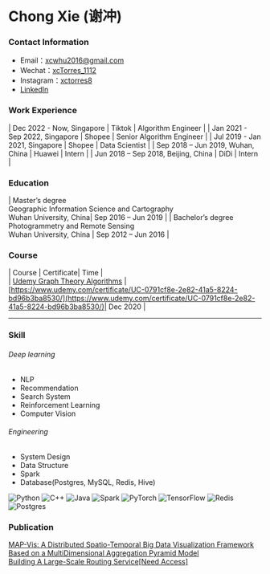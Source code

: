 # Chong Xie (谢冲)


### Contact Information

- Email：[xcwhu2016@gmail.com](mailto:xcwhu2016@gmail.com)
- Wechat：[xcTorres_1112](/img/my-wechat.JPG)
- Instagram：[xctorres8](https://www.instagram.com/xctorres8/)
- [LinkedIn](https://www.linkedin.com/in/chong-xie-545830157/)

### Work Experience  

| Dec 2022 - Now, Singapore | Tiktok | Algorithm Engineer |
| Jan 2021 - Sep 2022, Singapore | Shopee | Senior Algorithm Engineer |
| Jul 2019 - Jan 2021, Singapore | Shopee | Data Scientist |
| Sep 2018 – Jun 2019, Wuhan, China | Huawei | Intern |
| Jun 2018 – Sep 2018, Beijing, China | DiDi | Intern |

### Education

| Master’s degree<br>Geographic Information Science and Cartography<br>Wuhan University, China| Sep 2016 – Jun 2019 |
| Bachelor’s degree<br>Photogrammetry and Remote Sensing <br>Wuhan University, China | Sep 2012 – Jun 2016 |


### Course  

| Course | Certificate| Time |  
| [Udemy  Graph Theory Algorithms](https://www.udemy.com/course/graph-theory-algorithms/) |[https://www.udemy.com/certificate/UC-0791cf8e-2e82-41a5-8224-bd96b3ba8530/](https://www.udemy.com/certificate/UC-0791cf8e-2e82-41a5-8224-bd96b3ba8530/)| Dec 2020 |

---

### Skill  
###### Deep learning 
- NLP
- Recommendation  
- Search System 
- Reinforcement Learning  
- Computer Vision  

###### Engineering
- System Design  
- Data Structure
- Spark  
- Database(Postgres, MySQL, Redis, Hive)

![Python](https://img.shields.io/badge/-Python-%231572B6?style=flat-square&logo=python&logoColor=white)
![C++](https://img.shields.io/badge/-C++-%23E44D27?style=flat-square&logo=c++)
![Java](https://img.shields.io/badge/-Java-007ACC?style=flat-square&logo=java)
![Spark](https://img.shields.io/badge/-Spark-%231572B6?style=flat-square&logo=Spark&logoColor=white)
![PyTorch](https://img.shields.io/badge/PyTorch-%23EE4C2C.svg?style=flat-square&logo=PyTorch&logoColor=white)
![TensorFlow](https://img.shields.io/badge/TensorFlow-%23FF6F00.svg?style=flat-square&logo=TensorFlow&logoColor=white)
![Redis](https://img.shields.io/badge/redis-%23DD0031.svg?style=flat-square&logo=redis&logoColor=white)
![Postgres](https://img.shields.io/badge/postgres-%23316192.svg?style=flat-square&logo=postgresql&logoColor=white) 

### Publication  

[MAP-Vis: A Distributed Spatio-Temporal Big Data Visualization Framework Based on a MultiDimensional Aggregation Pyramid Model](https://www.mdpi.com/2076-3417/10/2/598/htm)  
[Building A Large-Scale Routing Service[Need Access]](https://docs.google.com/presentation/d/14OGNL8lNpjqqIhKeHrkEQ6EKkr2TdUDZ/edit#slide=id.p1)

